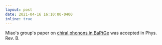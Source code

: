 ```yaml
---
layout: post
date: 2021-04-16 16:10:00-0400
inline: true
---
```


Miao's group's paper on [chiral phonons in BaPtGe](/publications/#li2020observation) was accepted in Phys. Rev. B.
